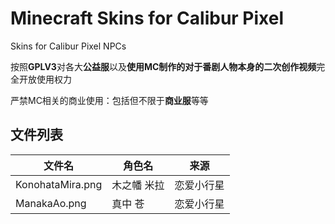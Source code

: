 # Minecraft Skins for Calibur Pixel
Skins for Calibur Pixel NPCs

按照**GPLV3**对各大**公益服**以及**使用MC制作的对于番剧人物本身的二次创作视频**完全开放使用权力

严禁MC相关的商业使用：包括但不限于**商业服**等等

## 文件列表

|  文件名  | 角色名 | 来源 |
|  ----  |  ----  |  ----  |
|  KonohataMira.png  | 木之幡 米拉 |  恋爱小行星
|  ManakaAo.png  | 真中 苍 |  恋爱小行星
